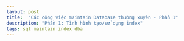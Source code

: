 ```yaml
---
layout: post
title:  "Các công việc maintain Database thường xuyên - Phần 1"
description: "Phần 1: Tình hình tạo/sử dụng index"
tags: sql maintain index dba
---
```

